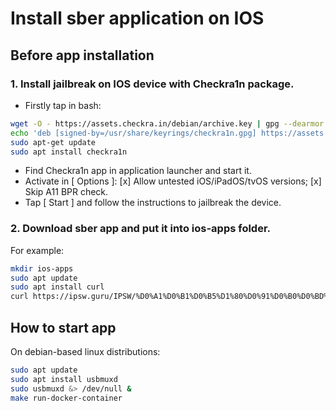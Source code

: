 # Install sber application on IOS

## Before app installation

### 1. Install jailbreak on IOS device with Checkra1n package.

- Firstly tap in bash:

```bash
wget -O - https://assets.checkra.in/debian/archive.key | gpg --dearmor | sudo tee /usr/share/keyrings/checkra1n.gpg >/dev/null
echo 'deb [signed-by=/usr/share/keyrings/checkra1n.gpg] https://assets.checkra.in/debian /' | sudo tee /etc/apt/sources.list.d/checkra1n.list
sudo apt-get update
sudo apt install checkra1n
```

- Find Checkra1n app in application launcher and start it.
- Activate in [ Options ]: [x] Allow untested iOS/iPadOS/tvOS versions; [x] Skip A11 BPR check.
- Tap [ Start ] and follow the instructions to jailbreak the device.

### 2. Download sber app and put it into ios-apps folder.

For example:

```bash
mkdir ios-apps
sudo apt update
sudo apt install curl
curl https://ipsw.guru/IPSW/%D0%A1%D0%B1%D0%B5%D1%80%D0%91%D0%B0%D0%BD%D0%BA%2012.15.0\[tg@iapps_ipa\].ipa -o ./ios-apps/sberbank.ipa
```

## How to start app

On debian-based linux distributions:

```bash
sudo apt update
sudo apt install usbmuxd
sudo usbmuxd &> /dev/null &
make run-docker-container
```
